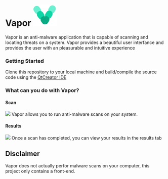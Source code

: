 # Vapor ![](https://github.com/MattLichtenstein/Vapor/blob/master/Assets/logodesktopicon.png?raw=true)

Vapor is an anti-malware application that is capable of scanning and locating threats on a system. Vapor provides a beautiful user interfance and provides the user with an pleasurable and intuitive experience

### Getting Started

Clone this repository to your local machine and build/compile the source code using the [QtCreator IDE](https://www.qt.io/product/development-tools)

### What can you do with Vapor? 

#### Scan

![](https://github.com/MattLichtenstein/Vapor/blob/master/Assets/Gifs/Scan.gif?raw=true)
Vapor allows you to run anti-malware scans on your system.

#### Results

![](https://github.com/MattLichtenstein/Vapor/blob/master/Assets/Gifs/Scan%20Results.gif?raw=true)
Once a scan has completed, you can view your results in the results tab

## Disclaimer

Vapor does not actually perfor malware scans on your computer, this project only contains a front-end.
